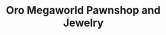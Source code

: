 ---
title: "Oro Megaworld Pawnshop and Jewelry"
url: /zamboanga-city/oro-megaworld-pawnshop-and-jewelry/
shop: pawnbroker
---